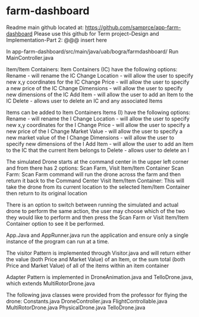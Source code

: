 # farm-dashboard
Readme
main github located at:
https://github.com/samprce/app-farm-dashboard
Please use this github for Term project–Design and Implementation-Part 2:
@@@ insert here

In app-farm-dashboard/src/main/java/uab/bogra/farmdashboard/
Run MainController.java

Item/Item Containers:
Item Containers (IC) have the following options:
Rename - will rename the IC
Change Location - will allow the user to specify new x,y coordinates for the IC
Change Price - will allow the user to specify a new price of the IC
Change Dimensions - will allow the user to specify new dimensions of the IC
Add Item - will allow the user to add an Item to the IC
Delete - allows user to delete an IC and any associated Items

Items can be added to Item Containers
Items (I) have the following options:
Rename - will rename the I
Change Location - will allow the user to specify new x,y coordinates for the I
Change Price - will allow the user to specify a new price of the I
Change Market Value - will allow the user to specify a new market value of the I
Change Dimensions - will allow the user to specify new dimensions of the I
Add Item - will allow the user to add an Item to the IC that the current Item belongs to 
Delete - allows user to delete an I

The simulated Drone starts at the command center in the upper left corner and from there has 2 options:
Scan Farm, Visit Item/Item Container
Scan Farm:
Scan Farm command will run the drone across the farm and then return it back to the Command Center
Visit Item/Item Container:
This will take the drone from its current location to the selected Item/Item Container then return to its original location

There is an option to switch between running the simulated and actual drone to perform the same action, the user may choose which of the two they would like to perform and then press the Scan Farm or Visit Item/Item Container option to see it be performed.

App.Java and AppRunner.java run the application and ensure only a single instance of the program can run at a time.

The visitor Pattern is implemented through Visitor.java and will return either the value (both Price and Market Value) of an Item, or the sum total (both Price and Market Value) of all of the items within an item container

Adapter Pattern is implemented in DroneAnimation.java and TelloDrone.java, which extends MultiRotorDrone.java

The following java classes were provided from the professor for flying the drone:
Constants.java
DroneController.java
FlightControllable.java
MultiRotorDrone.java
PhysicalDrone.java
TelloDrone.java
